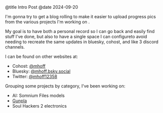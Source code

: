 @title Intro Post @date 2024-09-20

I'm gonna try to get a blog rolling to make it easier to upload progress pics from the various projects I'm working on .

My goal is to have both a personal record so I can go back and easily find stuff I've done,
but also to have a single space I can configureto avoid needing to recreate the same updates in bluesky, cohost, and like 3 discord channels.

I can be found on other websites at:

  - Cohost: [@mhoff](https://cohost.org/mhoff)
  - Bluesky: [@mhoff.bsky.social](https://bsky.app/profile/mhoff.bsky.social)
  - Twitter: [@mhoff12358](https://twitter.com/mhoff12358)

Grouping some projects by category, I've been working on:

  - AI: Somnium Files models
  - [Gunpla]({{relativelink}}pages/gunpla.html)
  - Soul Hackers 2 electronics
